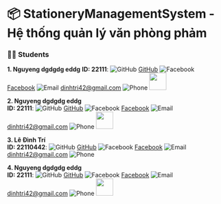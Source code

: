  # 📦 StationeryManagementSystem - Hệ thống quản lý văn phòng phảm
### 🧑‍💼 Students


**1. Nguyeng dgdgdg eddg**
**ID:  22111**: ![GitHub](https://img.icons8.com/ios-filled/20/000000/github.png) [GitHub](https://github.com/tuoitho/) ![Facebook](https://img.icons8.com/ios-filled/20/000000/facebook--v1.png) [Facebook](https://www.facebook.com/tuoithodakhoc/) ![Email](https://img.icons8.com/ios-filled/20/000000/email.png) dinhtri42@gmail.com ![Phone](https://img.icons8.com/ios-filled/20/000000/phone.png) <img src="https://media.tenor.com/TAqs38FFJiwAAAAi/loading.gif" width="40" height="40" />


**2. Nguyeng dgdgdg eddg**  
**ID:  22111**: ![GitHub](https://img.icons8.com/ios-filled/20/000000/github.png) [GitHub](https://github.com/tuoitho/) ![Facebook](https://img.icons8.com/ios-filled/20/000000/facebook--v1.png) [Facebook](https://www.facebook.com/tuoithodakhoc/) ![Email](https://img.icons8.com/ios-filled/20/000000/email.png) dinhtri42@gmail.com ![Phone](https://img.icons8.com/ios-filled/20/000000/phone.png) <img src="https://media.tenor.com/TAqs38FFJiwAAAAi/loading.gif" width="40" height="40" />


**3. Lê Đình Trí**  
**ID:  22110442**: ![GitHub](https://img.icons8.com/ios-filled/20/000000/github.png) [GitHub](https://github.com/tuoitho/) ![Facebook](https://img.icons8.com/ios-filled/20/000000/facebook--v1.png) [Facebook](https://www.facebook.com/tuoithodakhoc/) ![Email](https://img.icons8.com/ios-filled/20/000000/email.png) dinhtri42@gmail.com ![Phone](https://img.icons8.com/ios-filled/20/000000/phone.png)


**4. Nguyeng dgdgdg eddg**  
**ID:  22111**: ![GitHub](https://img.icons8.com/ios-filled/20/000000/github.png) [GitHub](https://github.com/tuoitho/) ![Facebook](https://img.icons8.com/ios-filled/20/000000/facebook--v1.png) [Facebook](https://www.facebook.com/tuoithodakhoc/) ![Email](https://img.icons8.com/ios-filled/20/000000/email.png) dinhtri42@gmail.com ![Phone](https://img.icons8.com/ios-filled/20/000000/phone.png) <img src="https://media.tenor.com/TAqs38FFJiwAAAAi/loading.gif" width="40" height="40" />
